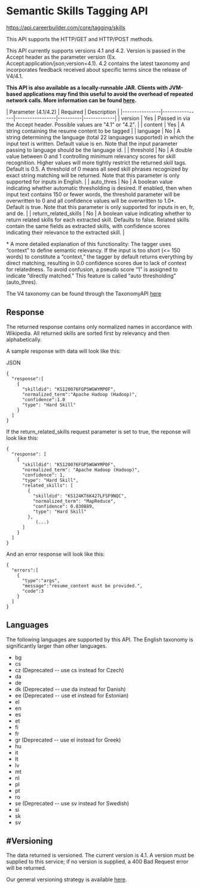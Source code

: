 # Semantic Skills Tagging API

https://api.careerbuilder.com/core/tagging/skills

This API supports the HTTP/GET and HTTP/POST methods.  

This API currently supports versions 4.1 and 4.2. Version is passed in the Accept header as the parameter version (Ex. Accept:application/json;version=4.1). 4.2 contains the latest taxonomy and incorporates feedback received about specific terms since the release of V4/4.1.

**This API is also available as a locally-runnable JAR. Clients with JVM-based applications may find this useful to avoid the overhead of repeated network calls. More information can be found [here](https://github.com/cbdr/SkillsExtractor).**

| Parameter (4.1/4.2) | Required | Description |
|----------------|----------------|-----------------|----------|-------------|
| version        | Yes | Passed in via the Accept header. Possible values are "4.1" or "4.2". | 
| content        | Yes | A string containing the resume content to be tagged |
| language            | No | A string determining the language (total 22 languages supported) in which the input text is written. Default value is en. Note that the input parameter passing to language should be the language id. |
| threshold      | No | A double value between 0 and 1 controlling minimum relevancy scores for skill recognition. Higher values will more tightly restrict the returned skill tags. Default is 0.5. A threshold of 0 means all seed skill phrases recognized by exact string matching will be returned. Note that this parameter is only supported for inputs in English. |
| auto_thres     | No | A boolean value indicating whether automatic thresholding is desired. If enabled, then when input text contains 150 or fewer words, the threshold parameter will be overwritten to 0 and all confidence values will be overwritten to 1.0&#42;. Default is true.  Note that this parameter is only supported for inputs in en, fr, and de. |
| return_related_skills | No | A boolean value indicating whether to return related skills for each extracted skill. Defaults to false. Related skills contain the same fields as extracted skills, with confidence scores indicating their relevance to the extracted skill. |

&#42; A more detailed explanation of this functionality: The tagger uses “context” to define semantic relevancy.  If the input is too short (<= 150 words) to constitute a “context,” the tagger by default returns everything by direct matching, resulting in 0.0 confidence scores due to lack of context for relatedness. To avoid confusion, a pseudo score “1” is assigned to indicate “directly matched.” This feature is called “auto thresholding” (auto_thres).

The V4 taxonomy can be found through the TaxonomyAPI [here](https://github.com/cbdr/DataScienceAPIDocumentation/blob/master/TaxonomyService.md)

Response
-----------

The returned response contains only normalized names in accordance with Wikipedia. All returned skills are sorted first by relevancy and then alphabetically.

A sample response with data will look like this:

JSON
```
{  
  "response":[  
    {  
      "skilldid": "KS120076FGP5WGWYMP0F",
      "normalized_term":"Apache Hadoop (Hadoop)",
      "confidence":1.0
      "type": "Hard Skill"
    }
  ]
}
```
If the return_related_skills request parameter is set to true, the reponse will look like this:

```
{
  "response": [
    {
      "skilldid": "KS120076FGP5WGWYMP0F",
      "normalized_term": "Apache Hadoop (Hadoop)",
      "confidence": 1,
      "type": "Hard Skill",
      "related_skills": [
        {
          "skilldid": "KS124KT6K427LFSF9NQC",
          "normalized_term": "MapReduce",
          "confidence": 0.830889,
          "type": "Hard Skill"
        }, 
           (...)
      ]
    }
  ]
}
```

And an error response will look like this:

```
{  
  "errors":[  
    {  
      "type":"args",
      "message":"resume_content must be provided.",
      "code":3
    }
  ]
}
```

Languages
-----------
The following languages are supported by this API.  The English taxonomy is significantly larger than other languages.
* bg
* cs
* cz (Deprecated -- use cs instead for Czech)
* da
* de
* dk (Deprecated -- use da instead for Danish)
* ee (Deprecated -- use et instead for Estonian)
* el
* en
* es
* et
* fi
* fr
* gr (Deprecated -- use el instead for Greek)
* hu
* it
* lt
* lv
* mt
* nl
* pl
* pt
* ro
* se (Deprecated -- use sv instead for Swedish)
* si
* sk
* sv

#Versioning
-----------
The data returned is versioned.  The current version is 4.1. A version must be supplied to this service; if no version is supplied, a 400 Bad Request error will be returned.

Our general versioning strategy is available [here](/Versioning.md).

